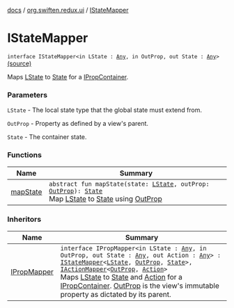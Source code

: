 [docs](../../index.md) / [org.swiften.redux.ui](../index.md) / [IStateMapper](./index.md)

# IStateMapper

`interface IStateMapper<in LState : `[`Any`](https://kotlinlang.org/api/latest/jvm/stdlib/kotlin/-any/index.html)`, in OutProp, out State : `[`Any`](https://kotlinlang.org/api/latest/jvm/stdlib/kotlin/-any/index.html)`>` [(source)](https://github.com/protoman92/KotlinRedux/tree/master/common/common-ui/src/main/kotlin/org/swiften/redux/ui/Injector.kt#L59)

Maps [LState](index.md#LState) to [State](index.md#State) for a [IPropContainer](../-i-prop-container/index.md).

### Parameters

`LState` - The local state type that the global state must extend from.

`OutProp` - Property as defined by a view's parent.

`State` - The container state.

### Functions

| Name | Summary |
|---|---|
| [mapState](map-state.md) | `abstract fun mapState(state: `[`LState`](index.md#LState)`, outProp: `[`OutProp`](index.md#OutProp)`): `[`State`](index.md#State)<br>Map [LState](index.md#LState) to [State](index.md#State) using [OutProp](index.md#OutProp) |

### Inheritors

| Name | Summary |
|---|---|
| [IPropMapper](../-i-prop-mapper.md) | `interface IPropMapper<in LState : `[`Any`](https://kotlinlang.org/api/latest/jvm/stdlib/kotlin/-any/index.html)`, in OutProp, out State : `[`Any`](https://kotlinlang.org/api/latest/jvm/stdlib/kotlin/-any/index.html)`, out Action : `[`Any`](https://kotlinlang.org/api/latest/jvm/stdlib/kotlin/-any/index.html)`> : `[`IStateMapper`](./index.md)`<`[`LState`](../-i-prop-mapper.md#LState)`, `[`OutProp`](../-i-prop-mapper.md#OutProp)`, `[`State`](../-i-prop-mapper.md#State)`>, `[`IActionMapper`](../-i-action-mapper/index.md)`<`[`OutProp`](../-i-prop-mapper.md#OutProp)`, `[`Action`](../-i-prop-mapper.md#Action)`>`<br>Maps [LState](../-i-prop-mapper.md#LState) to [State](../-i-prop-mapper.md#State) and [Action](../-i-prop-mapper.md#Action) for a [IPropContainer](../-i-prop-container/index.md). [OutProp](../-i-prop-mapper.md#OutProp) is the view's immutable property as dictated by its parent. |
